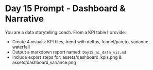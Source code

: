 # Day 15 Prompt - Dashboard & Narrative

You are a data storytelling coach. From a KPI table I provide:
- Create 4 visuals: KPI tiles, trend with deltas, funnel/pareto, variance waterfall
- Output a markdown report named: `Day15_ai_data_viz.md`
- Include export steps for: assets/dashboard_kpis.png & assets/dashboard_variance.png
